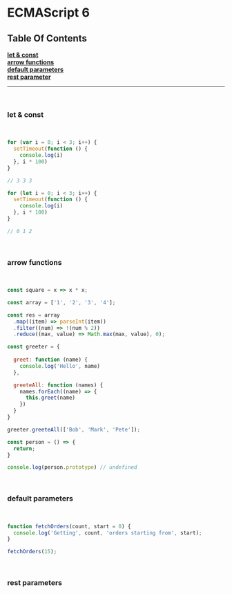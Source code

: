# ECMAScript 6
## Table Of Contents

**[let & const](#let-const)**  
**[arrow functions](#arrow-functions)**  
**[default parameters](#default-parameters)**  
**[rest parameter](#rest-parameter)**

***
<br>

### <a name="let-const"></a>let & const
<br>


```js
for (var i = 0; i < 3; i++) {
  setTimeout(function () {
    console.log(i)
  }, i * 100)
}

// 3 3 3
```
```js
for (let i = 0; i < 3; i++) {
  setTimeout(function () {
    console.log(i)
  }, i * 100)
}

// 0 1 2
```

<br>

### <a name="arrow-functions"></a>arrow functions
<br>

```js
const square = x => x * x;
```

```js
const array = ['1', '2', '3', '4'];

const res = array
  .map((item) => parseInt(item))
  .filter((num) => !(num % 2))
  .reduce((max, value) => Math.max(max, value), 0);
```
```js
const greeter = {
  
  greet: function (name) {
    console.log('Hello', name)
  },

  greeteAll: function (names) {
    names.forEach((name) => {
      this.greet(name)
    })
  }
}

greeter.greeteAll(['Bob', 'Mark', 'Pete']);
```
```js
const person = () => {
  return;
}

console.log(person.prototype) // undefined
```

<br>

### <a name="default-parameters"></a>default parameters
<br>

```js
function fetchOrders(count, start = 0) {
  console.log('Getting', count, 'orders starting from', start);
}

fetchOrders(15);
```
<br>

### <a name="rest-parameters"></a> rest parameters